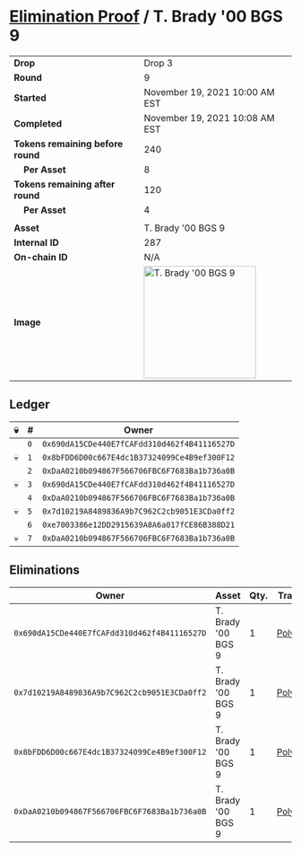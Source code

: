 # [Elimination Proof](./readme.md) / T. Brady &#039;00 BGS 9

|||
|---|---|
| **Drop** | Drop 3 |
| **Round** | 9 |
| **Started** | November 19, 2021 10:00 AM EST |
| **Completed** | November 19, 2021 10:08 AM EST |
| **Tokens remaining before round** | 240 |
| **&nbsp;&nbsp;&nbsp;&nbsp;Per Asset** | 8 |
| **Tokens remaining after round** | 120 |
| **&nbsp;&nbsp;&nbsp;&nbsp;Per Asset** | 4 |
| | |
| **Asset** | T. Brady &#039;00 BGS 9 |
| **Internal ID** | 287 |
| **On-chain ID** | N/A |
| **Image** | <img src="https://tcdn.blokpax.com/94d9199b-dc54-4e9b-95f6-d8808925fccb/a3f0de08e6caeb7d4a92717ad4a703485827db3cbdfbe8918269a82584a76008.jpg" height="200" alt="T. Brady &#039;00 BGS 9" /> |

## Ledger

| 💀 | # | Owner |
| --- | --- | --- |
|  | `0` | `0x690dA15CDe440E7fCAFdd310d462f4B41116527D` |
| 💀 | `1` | `0x8bFDD6D00c667E4dc1B37324099Ce4B9ef300F12` |
|  | `2` | `0xDaA0210b094867F566706FBC6F7683Ba1b736a0B` |
| 💀 | `3` | `0x690dA15CDe440E7fCAFdd310d462f4B41116527D` |
|  | `4` | `0xDaA0210b094867F566706FBC6F7683Ba1b736a0B` |
| 💀 | `5` | `0x7d10219A8489836A9b7C962C2cb9051E3CDa0ff2` |
|  | `6` | `0xe7003386e12DD2915639A8A6a017fCE86B388D21` |
| 💀 | `7` | `0xDaA0210b094867F566706FBC6F7683Ba1b736a0B` |


## Eliminations

| Owner | Asset | Qty. | Transaction |
| --- | --- | --- | --- |
| `0x690dA15CDe440E7fCAFdd310d462f4B41116527D` | T. Brady '00 BGS 9 | 1 | [Polygonscan](https://polygonscan.com/tx/0x7046b06af307319d231748e31ad8327d2d5d30dd6141905fb28d8e7d1a8c717f) |
| `0x7d10219A8489836A9b7C962C2cb9051E3CDa0ff2` | T. Brady '00 BGS 9 | 1 | [Polygonscan](https://polygonscan.com/tx/0xa39b05872e84ee020551ee66f5d86007e44aeeef63f6fe6f5f7ab2d616f62059) |
| `0x8bFDD6D00c667E4dc1B37324099Ce4B9ef300F12` | T. Brady '00 BGS 9 | 1 | [Polygonscan](https://polygonscan.com/tx/0x450d18f3b093a13d854a54d8439f510357654c11f143aea819d1b7abd3fbcd89) |
| `0xDaA0210b094867F566706FBC6F7683Ba1b736a0B` | T. Brady '00 BGS 9 | 1 | [Polygonscan](https://polygonscan.com/tx/0xc42ec876113c535aec1faeb9e165bdd7cc7fdb049eebbaee1ddf34f31170406d) |
